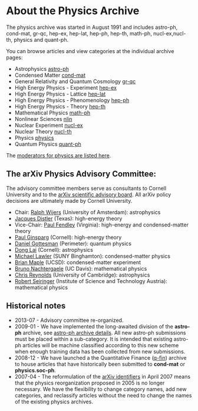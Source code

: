 # About the Physics Archive

The physics archive was started in August 1991 and includes astro-ph, cond-mat, gr-qc, hep-ex, hep-lat, hep-ph, hep-th, math-ph, nucl-ex,nucl-th, physics and quant-ph.

You can browse articles and view categories at the individual archive pages:

- Astrophysics [astro-ph](https://arxiv.org/archive/astro-ph)
- Condensed Matter [cond-mat](https://arxiv.org/archive/cond-mat)
- General Relativity and Quantum Cosmology [gr-qc](https://arxiv.org/archive/gr-qc)
- High Energy Physics - Experiment [hep-ex](https://arxiv.org/archive/hep-ex)
- High Energy Physics - Lattice [hep-lat](https://arxiv.org/archive/hep-lat)
- High Energy Physics - Phenomenology [hep-ph](https://arxiv.org/archive/hep-ph)
- High Energy Physics - Theory [hep-th](https://arxiv.org/archive/hep-th)
- Mathematical Physics [math-ph](https://arxiv.org/archive/math-ph)
- Nonlinear Sciences [nlin](https://arxiv.org/archive/nlin)
- Nuclear Experiment [nucl-ex](https://arxiv.org/archive/nucl-ex)
- Nuclear Theory [nucl-th](https://arxiv.org/archive/nucl-th)
- Physics [physics](https://arxiv.org/archive/physics)
- Quantum Physics [quant-ph](https://arxiv.org/archive/quant-ph)

The [moderators for physics are listed here](https://arxiv.org/moderators#physics#physics).

<span id="AdvisoryCommittee"></span>
## The arXiv Physics Advisory Committee:

The advisory committee members serve as consultants to Cornell University and to the [arXiv scientific advisory board](/about/people/scientific_ad_board.md). All arXiv policy decisions are ultimately made by Cornell University.

*   Chair: [Ralph Wijers](https://www.uva.nl/en/profile/w/i/r.a.m.j.wijers/r.a.m.j.wijers.html) (University of Amsterdam): astrophysics
*   [Jacques Distler](http://www.ph.utexas.edu/person/distler_jacques) (Texas): high-energy theory
*   Vice-Chair: [Paul Fendley](http://www.phys.virginia.edu/People/Personal.asp?UID=pf7a) (Virginia): high-energy and condensed-matter theory
*   [Paul Ginsparg](http://www.physics.cornell.edu/professorspeople/professors/?page=website/faculty&action=show/id=17) (Cornell): high-energy theory
*   [Daniel Gottesman](http://www.perimeterinstitute.ca/people/Daniel-Gottesman) (Perimeter): quantum physics
*   [Dong Lai](http://astro.cornell.edu/members/dong-lai.html) (Cornell): astrophysics
*   [Michael Lawler](http://www2.binghamton.edu/physics/people/michael.html) (SUNY Binghamton): condensed-matter physics
*   [Brian Maple](http://mbmlab.ucsd.edu/people/maple.html) (UCSD): condensed-matter experiment
*   [Bruno Nachtergaele](http://www.math.ucdavis.edu/~bxn/) (UC Davis): mathematical physics
*   [Chris Reynolds](https://www.ast.cam.ac.uk/people/Christopher.Reynolds) (University of Cambridge): astrophysics
*   [Robert Seiringer](http://pub.ist.ac.at/~rseiring/Robert_Seiringer/Robert_Seiringers_Homepage.html) (Institute of Science and Technology Austria): mathematical physics


## Historical notes

- 2013-07 - Advisory committee re-organized.
- 2009-01 - We have implemented the long-awaited division of the **astro-ph** archive, see [astro-ph archive details](https://arxiv.org/archive/astro-ph). All new astro-ph submissions must be placed within a sub-category. It is intended that existing astro-ph articles will be machine classified according to this new scheme when enough training data has been collected from new submissions.
- 2008-12 - We have launched a the Quantitative Finance ([q-fin](/new/q-fin_announce.md)) archive to house articles that have historically been submitted to **cond-mat** or **physics.soc-ph**.
- 2007-04 - The reformulation of the [arXiv identifiers](/help/arxiv_identifier.md) in April 2007 means that the physics reorganization proposed in 2005 is no longer necessary. We have the flexibility to change category names, add new categories, and reclassify articles without the need to change the names of the existing physics archives.
